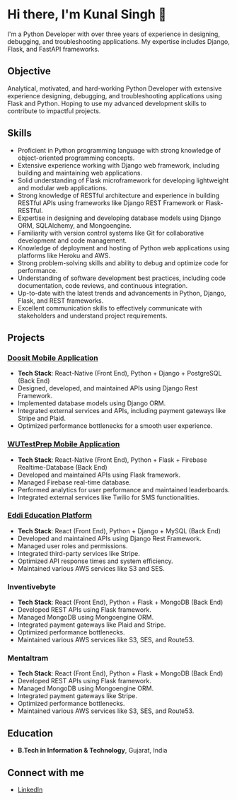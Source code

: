 # Hi there, I'm Kunal Singh 👋

I'm a Python Developer with over three years of experience in designing, debugging, and troubleshooting applications. My expertise includes Django, Flask, and FastAPI frameworks.

## Objective
Analytical, motivated, and hard-working Python Developer with extensive experience designing, debugging, and troubleshooting applications using Flask and Python. Hoping to use my advanced development skills to contribute to impactful projects.

## Skills
- Proficient in Python programming language with strong knowledge of object-oriented programming concepts.
- Extensive experience working with Django web framework, including building and maintaining web applications.
- Solid understanding of Flask microframework for developing lightweight and modular web applications.
- Strong knowledge of RESTful architecture and experience in building RESTful APIs using frameworks like Django REST Framework or Flask-RESTful.
- Expertise in designing and developing database models using Django ORM, SQLAlchemy, and Mongoengine.
- Familiarity with version control systems like Git for collaborative development and code management.
- Knowledge of deployment and hosting of Python web applications using platforms like Heroku and AWS.
- Strong problem-solving skills and ability to debug and optimize code for performance.
- Understanding of software development best practices, including code documentation, code reviews, and continuous integration.
- Up-to-date with the latest trends and advancements in Python, Django, Flask, and REST frameworks.
- Excellent communication skills to effectively communicate with stakeholders and understand project requirements.

## Projects

### [Doosit Mobile Application](https://doosit.app)
- **Tech Stack**: React-Native (Front End), Python + Django + PostgreSQL (Back End)
- Designed, developed, and maintained APIs using Django Rest Framework.
- Implemented database models using Django ORM.
- Integrated external services and APIs, including payment gateways like Stripe and Plaid.
- Optimized performance bottlenecks for a smooth user experience.

### [WUTestPrep Mobile Application](https://wutestprep.com/)
- **Tech Stack**: React-Native (Front End), Python + Flask + Firebase Realtime-Database (Back End)
- Developed and maintained APIs using Flask framework.
- Managed Firebase real-time database.
- Performed analytics for user performance and maintained leaderboards.
- Integrated external services like Twilio for SMS functionalities.

### [Eddi Education Platform](https://www.eddi.nu/)
- **Tech Stack**: React (Front End), Python + Django + MySQL (Back End)
- Developed and maintained APIs using Django Rest Framework.
- Managed user roles and permissions.
- Integrated third-party services like Stripe.
- Optimized API response times and system efficiency.
- Maintained various AWS services like S3 and SES.

### Inventivebyte
- **Tech Stack**: React (Front End), Python + Flask + MongoDB (Back End)
- Developed REST APIs using Flask framework.
- Managed MongoDB using Mongoengine ORM.
- Integrated payment gateways like Plaid and Stripe.
- Optimized performance bottlenecks.
- Maintained various AWS services like S3, SES, and Route53.

### Mentaltram
- **Tech Stack**: React (Front End), Python + Flask + MongoDB (Back End)
- Developed REST APIs using Flask framework.
- Managed MongoDB using Mongoengine ORM.
- Integrated payment gateways like Stripe.
- Optimized performance bottlenecks.
- Maintained various AWS services like S3, SES, and Route53.

## Education
- **B.Tech in Information & Technology**, Gujarat, India

## Connect with me
- [LinkedIn](https://www.linkedin.com/in/itskunal/)
